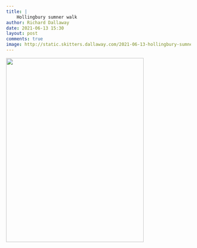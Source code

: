 ```yaml
---
title: |
    Hollingbury sumner walk
author: Richard Dallaway
date: 2021-06-13 15:30
layout: post
comments: true
image: http://static.skitters.dallaway.com/2021-06-13-hollingbury-sumner-walk-fullsize-0.jpeg
---
```




<a href="http://static.skitters.dallaway.com/2021-06-13-hollingbury-sumner-walk-fullsize-0.jpeg"><img src="http://static.skitters.dallaway.com/2021-06-13-hollingbury-sumner-walk-thumb-0.jpeg" width="375" height="500"></a>

